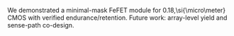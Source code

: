 We demonstrated a minimal-mask FeFET module for 0.18\,\si{\micro\meter} CMOS with verified endurance/retention. Future work: array-level yield and sense-path co-design.
